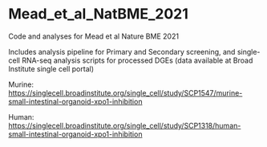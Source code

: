 # Mead_et_al_NatBME_2021
Code and analyses for Mead et al Nature BME 2021

Includes analysis pipeline for Primary and Secondary screening, and single-cell RNA-seq analysis scripts for processed DGEs (data available at Broad Institute single cell portal)

Murine: https://singlecell.broadinstitute.org/single_cell/study/SCP1547/murine-small-intestinal-organoid-xpo1-inhibition

Human: https://singlecell.broadinstitute.org/single_cell/study/SCP1318/human-small-intestinal-organoid-xpo1-inhibition
